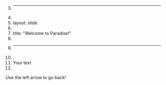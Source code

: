 3.	---
4.	
5.	layout: slide
6.	
7.	title: "Welcome to Paradise!"
8.	
9.	---
10.	
11.	Your text
12.	
Use the left arrow to go back!
